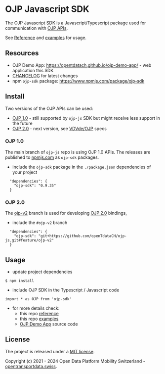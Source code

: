 # OJP Javascript SDK

The OJP Javascript SDK is a Javascript/Typescript package used for communication with [OJP APIs](https://opentransportdata.swiss/en/cookbook/open-journey-planner-ojp/).

See [Reference](./docs/reference.md) and [examples](./examples/) for usage.

## Resources

- OJP Demo App: https://opentdatach.github.io/ojp-demo-app/ - web application this SDK
- [CHANGELOG](./CHANGELOG.md) for latest changes
- npm `ojp-sdk` package: https://www.npmjs.com/package/ojp-sdk

## Install

Two versions of the OJP APIs can be used:
- [OJP 1.0](https://opentransportdata.swiss/en/cookbook/open-journey-planner-ojp/) - still supported by `ojp-js` SDK but might receive less support in the future
- [OJP 2.0](https://opentransportdata.swiss/de/cookbook/ojp2entwicklung/) - next version, see [VDVde/OJP](https://github.com/VDVde/OJP/blob/changes_for_v1.1/README.md) specs

### OJP 1.0
The  main branch of `ojp-js` repo is using OJP 1.0 APIs. The releases are published to [npmjs.com](https://www.npmjs.com/package/ojp-sdk) as `ojp-sdk` packages. 

- include the `ojp-sdk` package in the `./package.json` dependencies of your project 
```
  "dependencies": {
    "ojp-sdk": "0.9.35"
  }
```

### OJP 2.0
The [ojp-v2](https://github.com/openTdataCH/ojp-js/tree/feature/ojp-v2) branch is used for developing [OJP 2.0](https://opentransportdata.swiss/de/cookbook/ojp2entwicklung/) bindings, 
- include the `#ojp-v2` branch
```
  "dependencies": {
    "ojp-sdk": "git+https://github.com/openTdataCH/ojp-js.git#feature/ojp-v2"
  }
```

## Usage

- update project dependencies
```
$ npm install
```

- include OJP SDK in the Typescript / Javascript code
```
import * as OJP from 'ojp-sdk'
```

- for more details check:
  - this repo [reference](./docs/reference.md)
  - this repo [examples](./examples/)
  - [OJP Demo App](https://github.com/openTdataCH/ojp-demo-app-src) source code

## License

The project is released under a [MIT license](./LICENSE).

Copyright (c) 2021 - 2024 Open Data Platform Mobility Switzerland - [opentransportdata.swiss](https://opentransportdata.swiss/en/).
